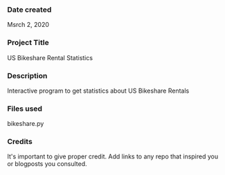 ### Date created
Msrch 2, 2020

### Project Title
US Bikeshare Rental Statistics

### Description
Interactive program to get statistics about US Bikeshare Rentals

### Files used
bikeshare.py

### Credits
It's important to give proper credit. Add links to any repo that inspired you or blogposts you consulted.

